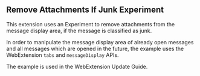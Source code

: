 ## Remove Attachments If Junk Experiment

This extension uses an Experiment to remove attachments from the message display area, if the message is classified as junk.

In order to manipulate the message display area of already open messages and all messages which are opened in the future, the example uses the WebExtension `tabs` and `messageDisplay` APIs.

The example is used in the WebExtension Update Guide.
